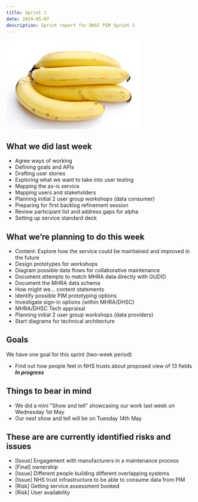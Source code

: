 ```yaml
---
title: Sprint 1
date: 2024-05-07
description: Sprint report for DHSC PIM Sprint 1
---
```


![Banana](banana.jpg)

## What we did last week
* Agree ways of working
* Defining goals and APIs
* Drafting user stories
* Exploring what we want to take into user testing
* Mapping the as-is service
* Mapping users and stakeholders
* Planning initial 2 user group workshops (data consumer)
* Preparing for first backlog refinement session
* Review participant list and address gaps for alpha
* Setting up service standard deck


## What we’re planning to do this week
* Content: Explore how the service could be maintained and improved in the future
* Design prototypes for workshops
* Diagram possible data flows for collaborative maintenance
* Document attempts to match MHRA data directly with GUDID
* Document the MHRA data schema
* How might we... content statements
* Identify possible PIM prototyping options
* Investigate sign-in options (within MHRA/DHSC)
* MHRA/DHSC Tech appraisal
* Planning initial 2 user group workshops (data providers)
* Start diagrams for technical architecture

## Goals
We have one goal for this sprint (two-week period)
* Find out how people feel in NHS trusts about proposed view of 13 fields <span class="badge bg-info">_**In progress**_</span>

## Things to bear in mind
* We did a mini "Show and tell" showcasing our work last week on Wednesday 1st May
* Our next show and tell will be on Tuesday 14th May

## These are are currently identified risks and issues
* \[Issue\] Engagement with manufacturers in a maintenance process
* \[Final\] ownership
* \[Issue\] Different people building different overlapping systems
* \[Issue\] NHS trust infrastructure to be able to consume data from PIM
* \[Risk\] Getting service assessment booked
* \[Risk\] User availability

